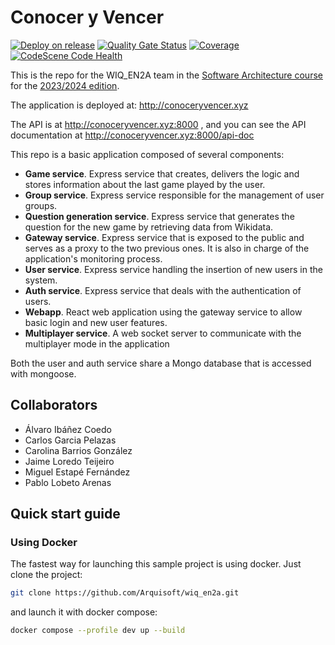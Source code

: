 # Conocer y Vencer

[![Deploy on release](https://github.com/Arquisoft/wiq_en2a/actions/workflows/release.yml/badge.svg)](https://github.com/Arquisoft/wiq_en2a/actions/workflows/release.yml)
[![Quality Gate Status](https://sonarcloud.io/api/project_badges/measure?project=Arquisoft_wiq_en2a&metric=alert_status)](https://sonarcloud.io/summary/new_code?id=Arquisoft_wiq_en2a)
[![Coverage](https://sonarcloud.io/api/project_badges/measure?project=Arquisoft_wiq_en2a&metric=coverage)](https://sonarcloud.io/summary/new_code?id=Arquisoft_wiq_en2a)
[![CodeScene Code Health](https://codescene.io/projects/53428/status-badges/code-health)](https://codescene.io/projects/53428)

This is the repo for the WIQ_EN2A team in the [Software Architecture course](http://arquisoft.github.io/) for the [2023/2024 edition](https://arquisoft.github.io/course2324.html). 

The application is deployed at: http://conoceryvencer.xyz

The API is at http://conoceryvencer.xyz:8000 , and you can see the API documentation at http://conoceryvencer.xyz:8000/api-doc

This repo is a basic application composed of several components:

- **Game service**. Express service that creates, delivers the logic and stores information about the last game played by the user.
- **Group service**. Express service responsible for the management of user groups.
- **Question generation service**. Express service that generates the question for the new game by retrieving data from Wikidata.
- **Gateway service**. Express service that is exposed to the public and serves as a proxy to the two previous ones. It is also in charge of the application's monitoring process.
- **User service**. Express service handling the insertion of new users in the system.
- **Auth service**. Express service that deals with the authentication of users.
- **Webapp**. React web application using the gateway service to allow basic login and new user features.
- **Multiplayer service**. A web socket server to communicate with the multiplayer mode in the application

Both the user and auth service share a Mongo database that is accessed with mongoose.

## Collaborators

- Álvaro Ibáñez Coedo
- Carlos Garcia Pelazas
- Carolina Barrios González
- Jaime Loredo Teijeiro
- Miguel Estapé Fernández
- Pablo Lobeto Arenas

## Quick start guide

### Using Docker

The fastest way for launching this sample project is using docker. Just clone the project:

```sh
git clone https://github.com/Arquisoft/wiq_en2a.git
```

and launch it with docker compose:

```sh
docker compose --profile dev up --build
```
